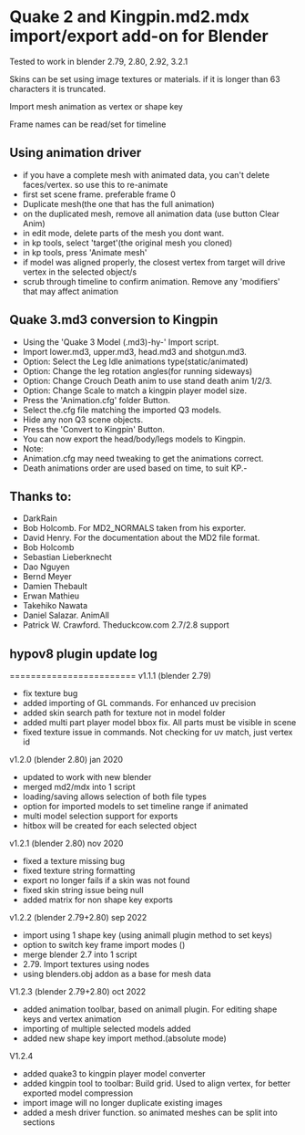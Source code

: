 # Quake 2 and Kingpin.md2.mdx import/export add-on for Blender

Tested to work in blender 2.79, 2.80, 2.92, 3.2.1

Skins can be set using image textures or materials. if it is longer than 63 characters it is truncated.

Import mesh animation as vertex or shape key

Frame names can be read/set for timeline

## Using animation driver
- if you have a complete mesh with animated data, you can't delete faces/vertex. so use this to re-animate
- first set scene frame. preferable frame 0
- Duplicate mesh(the one that has the full animation)
- on the duplicated mesh, remove all animation data (use button Clear Anim)
- in edit mode, delete parts of the mesh you dont want.
- in kp tools, select 'target'(the original mesh you cloned)
- in kp tools, press 'Animate mesh'
- if model was aligned properly, the closest vertex from target will drive vertex in the selected object/s
- scrub through timeline to confirm animation. Remove any 'modifiers' that may affect animation

## Quake 3.md3 conversion to Kingpin
- Using the 'Quake 3 Model (.md3)-hy-' Import script.
- Import lower.md3, upper.md3, head.md3 and shotgun.md3.
- Option: Select the Leg Idle animations type(static/animated)
- Option: Change the leg rotation angles(for running sideways)
- Option: Change Crouch Death anim to use stand death anim 1/2/3.
- Option: Change Scale to match a kingpin player model size.
- Press the 'Animation.cfg' folder Button.
- Select the.cfg file matching the imported Q3 models.
- Hide any non Q3 scene objects.
- Press the 'Convert to Kingpin' Button.
- You can now export the head/body/legs models to Kingpin.
- Note:
- Animation.cfg may need tweaking to get the animations correct.
- Death animations order are used based on time, to suit KP.-


## Thanks to:
- DarkRain
- Bob Holcomb. For MD2_NORMALS taken from his exporter.
- David Henry. For the documentation about the MD2 file format.
- Bob Holcomb
- Sebastian Lieberknecht
- Dao Nguyen
- Bernd Meyer
- Damien Thebault
- Erwan Mathieu
- Takehiko Nawata
- Daniel Salazar. AnimAll
- Patrick W. Crawford. Theduckcow.com 2.7/2.8 support

## hypov8 plugin update log
========================
v1.1.1 (blender 2.79)
- fix texture bug
- added importing of GL commands. For enhanced uv precision
- added skin search path for texture not in model folder
- added multi part player model bbox fix. All parts must be visible in scene
- fixed texture issue in commands. Not checking for uv match, just vertex id

v1.2.0 (blender 2.80) jan 2020
- updated to work with new blender
- merged md2/mdx into 1 script
- loading/saving allows selection of both file types
- option for imported models to set timeline range if animated
- multi model selection support for exports
- hitbox will be created for each selected object

v1.2.1 (blender 2.80) nov 2020
- fixed a texture missing bug
- fixed texture string formatting
- export no longer fails if a skin was not found
- fixed skin string issue being null
- added matrix for non shape key exports

v1.2.2 (blender 2.79+2.80) sep 2022
- import using 1 shape key (using animall plugin method to set keys)
- option to switch key frame import modes ()
- merge blender 2.7 into 1 script
- 2.79. Import textures using nodes
- using blenders.obj addon as a base for mesh data

V1.2.3 (blender 2.79+2.80) oct 2022
- added animation toolbar, based on animall plugin. For editing shape keys and vertex animation
- importing of multiple selected models added
- added new shape key import method.(absolute mode)

V1.2.4
- added quake3 to kingpin player model converter
- added kingpin tool to toolbar: Build grid. Used to align vertex, for better exported model compression
- import image will no longer duplicate existing images
- added a mesh driver function. so animated meshes can be split into sections
